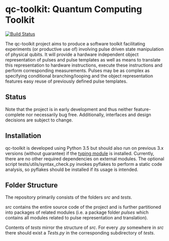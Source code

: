 # qc-toolkit: Quantum Computing Toolkit
[![Build Status](https://travis-ci.org/qutech/qc-toolkit.svg)](https://travis-ci.org/qutech/qc-toolkit)


The qc-toolkit project aims to produce a software toolkit facilitating experiments (or productive use of) involving pulse driven state manipulation of physical qubits.
It will provide a hardware independent object representation of pulses and pulse templates as well as means to translate this representation to hardware instructions, execute these instructions and perform corresponding measurements.
Pulses may be as complex as specifying conditional branching/looping and the object representation features easy reuse of previously defined pulse templates.

## Status
Note that the project is in early development and thus neither feature-complete nor necessarily bug free. Additionally, interfaces and design decisions are subject to change.

## Installation
qc-toolkit is developed using Python 3.5 but should also run on previous 3.x versions (without guarantee) if the [typing module](https://github.com/JukkaL/typing) is installed.
Currently, there are no other required dependencies on external modules.
The optional script tests/utils/syntax_check.py invokes pyflakes to perform a static code analysis, so pyflakes should be installed if its usage is intended.

## Folder Structure
The repository primarily consists of the folders *src* and *tests*.

*src* contains the entire source code of the project and is further partitioned into packages of related modules (i.e. a package folder *pulses* which contains all modules related to pulse representation and translation).

Contents of *tests* mirror the structure of *src*. For every *<module>.py* somewhere in *src* there should exist a *<module>Tests.py* in the corresponding subdirectory of *tests*.
